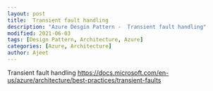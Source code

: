 ```yaml
---
layout: post
title:  Transient fault handling   
description: "Azure Desgin Pattern -  Transient fault handling"
modified: 2021-06-03
tags: [Design Pattern, Architecture, Azure]
categories: [Azure, Architecture]
author: Ajeet
---
```

 Transient fault handling
 https://docs.microsoft.com/en-us/azure/architecture/best-practices/transient-faults